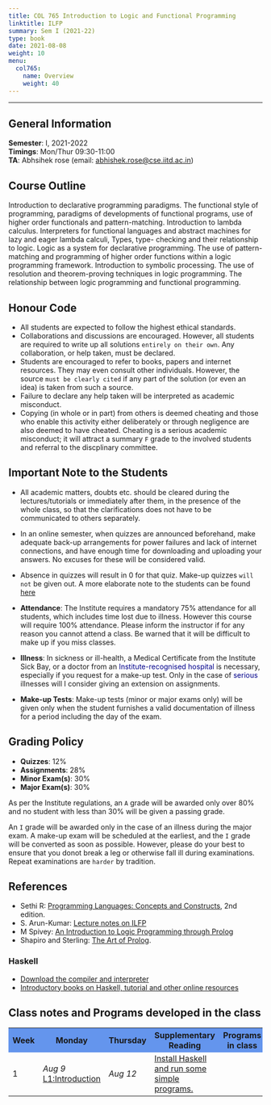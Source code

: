 ```yaml
---
title: COL 765 Introduction to Logic and Functional Programming
linktitle: ILFP
summary: Sem I (2021-22)
type: book
date: 2021-08-08
weight: 10
menu: 
  col765:
    name: Overview
    weight: 40
---
```

---

## General Information

**Semester**: I, 2021-2022<br/>
**Timings**: Mon/Thur 09:30-11:00 <br/>
**TA**: Abhsihek rose (email: abhishek.rose@cse.iitd.ac.in)

## Course Outline

Introduction to declarative programming paradigms. The functional style of programming, paradigms of developments of functional programs, use of higher order functionals and pattern-matching. Introduction to lambda calculus. Interpreters for functional languages and abstract machines for lazy and eager lambda calculi, Types, type- checking and their relationship to logic. Logic as a system for declarative programming. The use of pattern-matching and programming of higher order functions within a logic programming framework. Introduction to symbolic processing. The use of resolution and theorem-proving techniques in logic programming. The relationship between logic programming and functional programming.

## Honour Code

- All students are expected to follow the highest ethical standards.
- Collaborations and discussions are encouraged. However, all students are required to write up all solutions ``entirely on their own``. Any collaboration, or help taken, must be declared.
- Students are encouraged to refer to books, papers and internet resources. They may even consult other individuals. However, the source ``must be clearly cited`` if any part of the solution (or even an idea) is taken from such a source.
- Failure to declare any help taken will be interpreted as academic misconduct.
- Copying (in whole or in part) from others is deemed cheating and those who enable this activity either deliberately or through negligence are also deemed to have cheated. Cheating is a serious academic misconduct; it will attract a summary ``F`` grade to the involved students and referral to the discplinary committee. 

## Important Note to the Students

- All academic matters, doubts etc. should be cleared during the lectures/tutorials or immediately after them, in the presence of the whole class, so that the clarifications does not have to be communicated to others separately. 
- In an online semester, when quizzes are announced beforehand, make adequate back-up arrangements for power failures and lack of internet connections, and have enough time for downloading and uploading your answers. No excuses for these will be considered valid.
- Absence in quizzes will result in 0 for that quiz. Make-up quizzes ``will not`` be given out.
A more elaborate note to the students can be found [here](https://www.cse.iitd.ac.in/~sak/courses/general.html)

- **Attendance**: The Institute requires a mandatory 75% attendance for all students, which includes time lost due to illness. However this course will require 100% attendance. Please inform the instructor if for any reason you cannot attend a class. Be warned that it will be difficult to make up if you miss classes.

- **Illness**: In sickness or ill-health, a Medical Certificate from the Institute Sick Bay, or a doctor from an <span style="color:DarkBlue">Institute-recognised hospital</span> is necessary, especially if you request for a make-up test. Only in the case of <span style="color:DarkBlue">serious</span> illnesses will I consider giving an extension on assignments.

- **Make-up Tests**: Make-up tests (minor or major exams only) will be given only when the student furnishes a valid documentation of illness for a period including the day of the exam.

## Grading Policy

- **Quizzes**: 12\% 
- **Assignments**: 28\%
- **Minor Exam(s)**: 30\%
- **Major Exam(s)**: 30\%

As per the Institute regulations, an ``A`` grade will be awarded only over 80% and no student with less than 30% will be given a passing grade.

An ``I`` grade will be awarded only in the case of an illness during the major exam. A make-up exam will be scheduled at the earliest, and the ``I`` grade will be converted as soon as possible. However, please do your best to ensure that you donot break a leg or otherwise fall ill during examinations. Repeat examinations are ``harder`` by tradition.

## References

- Sethi R: [Programming Languages: Concepts and Constructs](https://www.pearson.com/us/higher-education/program/Sethi-Programming-Languages-Concepts-and-Constructs-2nd-Edition/PGM2813051.html), 2nd edition.
- S. Arun-Kumar: [Lecture notes on ILFP](https://www.cse.iitd.ac.in/~sak/courses/ilfp/ilfp.pdf) 
- M Spivey: [An Introduction to Logic Programming through Prolog](https://spivey.oriel.ox.ac.uk/corner/An_introduction_to_logic_programming_through_Prolog)
- Shapiro and Sterling: [The Art of Prolog](https://mitpress.mit.edu/books/art-prolog-second-edition). 

### Haskell 

- [Download the compiler and interpreter](https://www.haskell.org/downloads/)
- [Introductory books on Haskell, tutorial and other online resources](https://www.haskell.org/documentation/)

## Class notes and Programs developed in the class

<table class="fixed">
    <col width="100px" />
    <col width="300px" />
    <col width="300px" />
    <col width="200px" />
    <col width="200px" />
<tr bgcolor=CornflowerBlue>
 <th> Week</th>
  <th>Monday</th>
  <th>Thursday</th>
  <th> Supplementary Reading </th>
  <th> Programs in class</th>
</tr>
<tr>
  <td> 1 </td>
  <td><i>Aug 9</i><br><a href="" target="_blank"> L1:Introduction </a><br></td>
  <td><i>Aug 12</i><br><a href="" target="_blank"> </a></td>
  <td> <a href="https://www.haskell.org/documentation/" target="_blank">Install Haskell and run some simple programs.</a></td>
  <td> </td>
</tr>
</table>